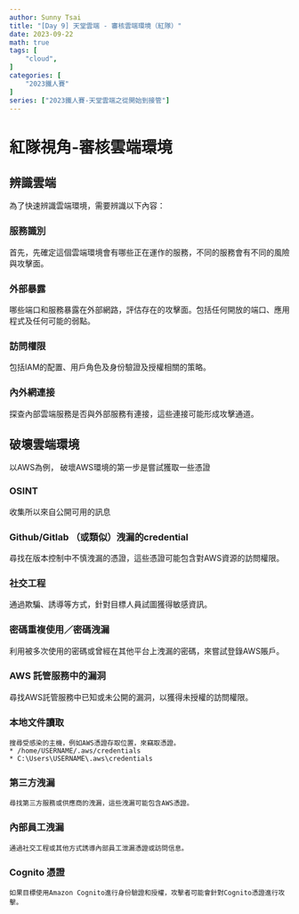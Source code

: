 ```yaml
---
author: Sunny Tsai
title: "[Day 9] 天堂雲端 - 審核雲端環境（紅隊）"
date: 2023-09-22
math: true
tags: [
    "cloud",
]
categories: [
    "2023鐵人賽"
]
series: ["2023鐵人賽-天堂雲端之從開始到接管"]
---
```

# 紅隊視角-審核雲端環境

## 辨識雲端
為了快速辨識雲端環境，需要辨識以下內容：

### 服務識別
首先，先確定這個雲端環境會有哪些正在運作的服務，不同的服務會有不同的風險與攻擊面。

### 外部暴露
哪些端口和服務暴露在外部網路，評估存在的攻擊面。包括任何開放的端口、應用程式及任何可能的弱點。

### 訪問權限
包括IAM的配置、用戶角色及身份驗證及授權相關的策略。

### 內外網連接
探查內部雲端服務是否與外部服務有連接，這些連接可能形成攻擊通道。


## 破壞雲端環境
以AWS為例，
破壞AWS環境的第一步是嘗試獲取一些憑證

### OSINT
收集所以來自公開可用的訊息

### Github/Gitlab （或類似）洩漏的credential
尋找在版本控制中不慎洩漏的憑證，這些憑證可能包含對AWS資源的訪問權限。

### 社交工程
通過欺騙、誘導等方式，針對目標人員試圖獲得敏感資訊。

### 密碼重複使用／密碼洩漏
利用被多次使用的密碼或曾經在其他平台上洩漏的密碼，來嘗試登錄AWS賬戶。

### AWS 託管服務中的漏洞
尋找AWS託管服務中已知或未公開的漏洞，以獲得未授權的訪問權限。

### 本地文件讀取
    搜尋受感染的主機，例如AWS憑證存取位置，來竊取憑證。
    * /home/USERNAME/.aws/credentials
    * C:\Users\USERNAME\.aws\credentials
### 第三方洩漏
    尋找第三方服務或供應商的洩漏，這些洩漏可能包含AWS憑證。

### 內部員工洩漏
    通過社交工程或其他方式誘導內部員工泄漏憑證或訪問信息。

### Cognito 憑證
    如果目標使用Amazon Cognito進行身份驗證和授權，攻擊者可能會針對Cognito憑證進行攻擊。
